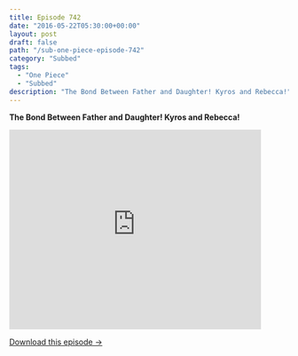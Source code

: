 ```yaml
---
title: Episode 742
date: "2016-05-22T05:30:00+00:00"
layout: post
draft: false
path: "/sub-one-piece-episode-742"
category: "Subbed"
tags:
  - "One Piece"
  - "Subbed"
description: "The Bond Between Father and Daughter! Kyros and Rebecca!"
---
```


**The Bond Between Father and Daughter! Kyros and Rebecca!**

<iframe width="640" height="360" src="https://www.rapidvideo.com/e/G6FRPGOVKL" frameborder="0" marginwidth=0 marginheight=0 scrolling=no allowfullscreen style="max-width:90%;"></iframe>

<a href="http://ouo.io/qs/eCodkFEQ?s=https://www.rapidvideo.com/d/G6FRPGOVKL" class="styled_a">Download this episode →</a>

